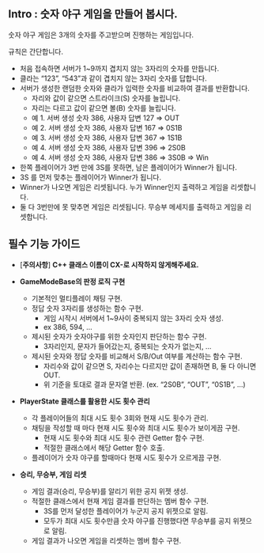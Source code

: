 ## **Intro :  숫자 야구 게임을 만들어 봅시다.**

숫자 야구 게임은 3개의 숫자를 주고받으며 진행하는 게임입니다.

규칙은 간단합니다.

- 처음 접속하면 서버가 1~9까지 겹치지 않는 3자리의 숫자를 만듭니다.
- 클라는 “123”, “543”과 같이 겹치지 않는 3자리 숫자를 답합니다.
- 서버가 생성한 랜덤한 숫자와 클라가 입력한 숫자를 비교하여 결과를 반환합니다.
    - 자리와 값이 같으면 스트라이크(S) 숫자를 늘립니다.
    - 자리는 다르고 값이 같으면 볼(B) 숫자를 늘립니다.
    - 예 1. 서버 생성 숫자 386, 사용자 답변 127 ⇒ OUT
    - 예 2. 서버 생성 숫자 386, 사용자 답변 167 ⇒ 0S1B
    - 예 3. 서버 생성 숫자 386, 사용자 답변 367 ⇒ 1S1B
    - 예 4. 서버 생성 숫자 386, 사용자 답변 396 ⇒ 2S0B
    - 예 4. 서버 생성 숫자 386, 사용자 답변 386 ⇒ 3S0B ⇒ Win
- 한쪽 플레이어가 3번 만에 3S를 못하면, 남은 플레이어가 Winner가 됩니다.
- 3S 를 먼저 맞추는 플레이어가 Winner가 됩니다.
- Winner가 나오면 게임은 리셋됩니다. 누가 Winner인지 출력하고 게임을 리셋합니다.
- 둘 다 3번만에 못 맞추면 게임은 리셋됩니다. 무승부 메세지를 출력하고 게임을 리셋합니다.


## 필수 기능 가이드

- [**주의사항**] **C++ 클래스 이름이 CX-로 시작하지 않게해주세요.**   
- **GameModeBase의 판정 로직 구현**
    - 기본적인 멀티플레이 채팅 구현.
    - 정답 숫자 3자리를 생성하는 함수 구현.
        - 게임 시작시 서버에서 1~9사이 중복되지 않는 3자리 숫자 생성.
        - ex 386, 594, …
    - 제시된 숫자가 숫자야구를 위한 숫자인지 판단하는 함수 구현.
        - 3자리인지, 문자가 들어갔는지, 중복되는 숫자가 없는지, …
    - 제시된 숫자와 정답 숫자를 비교해서 S/B/Out 여부를 계산하는 함수 구현.
        - 자리수와 값이 같으면 S, 자리수는 다르지만 값이 존재하면 B, 둘 다 아니면 OUT.
        - 위 기준을 토대로 결과 문자열 반환. (ex. “2S0B”, “OUT”, “0S1B”, …)
    
- **PlayerState 클래스를 활용한 시도 횟수 관리**
    - 각 플레이어들의 최대 시도 횟수 3회와 현재 시도 횟수가 관리.
    - 채팅을 작성할 때 마다 현재 시도 횟수와 최대 시도 횟수가 보이게끔 구현.
        - 현재 시도 횟수와 최대 시도 횟수 관련 Getter 함수 구현.
        - 적절한 클래스에서 해당 Getter 함수 호출.
    - 플레이어가 숫자 야구를 할때마다 현재 시도 횟수가 오르게끔 구현.
    
- **승리, 무승부, 게임 리셋**
    - 게임 결과(승리, 무승부)를 알리기 위한 공지 위젯 생성.
    - 적절한 클래스에서 현재 게임 결과를 판단하는 멤버 함수 구현.
        - 3S를 먼저 달성한 플레이어가 누군지 공지 위젯으로 알림.
        - 모두가 최대 시도 횟수만큼 숫자 야구를 진행했다면 무승부를 공지 위젯으로 알림.
    - 게임 결과가 나오면 게임을 리셋하는 멤버 함수 구현.
